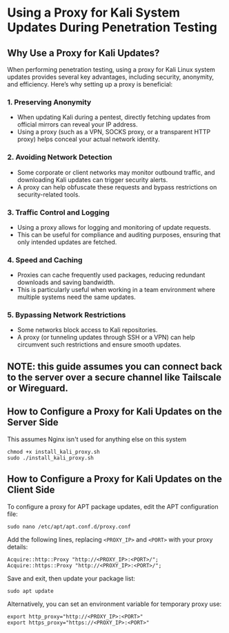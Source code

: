 # Using a Proxy for Kali System Updates During Penetration Testing

## Why Use a Proxy for Kali Updates?
When performing penetration testing, using a proxy for Kali Linux system updates provides several key advantages, including security, anonymity, and efficiency. Here’s why setting up a proxy is beneficial:

### 1. **Preserving Anonymity**
- When updating Kali during a pentest, directly fetching updates from official mirrors can reveal your IP address.
- Using a proxy (such as a VPN, SOCKS proxy, or a transparent HTTP proxy) helps conceal your actual network identity.

### 2. **Avoiding Network Detection**
- Some corporate or client networks may monitor outbound traffic, and downloading Kali updates can trigger security alerts.
- A proxy can help obfuscate these requests and bypass restrictions on security-related tools.

### 3. **Traffic Control and Logging**
- Using a proxy allows for logging and monitoring of update requests.
- This can be useful for compliance and auditing purposes, ensuring that only intended updates are fetched.

### 4. **Speed and Caching**
- Proxies can cache frequently used packages, reducing redundant downloads and saving bandwidth.
- This is particularly useful when working in a team environment where multiple systems need the same updates.

### 5. **Bypassing Network Restrictions**
- Some networks block access to Kali repositories.
- A proxy (or tunneling updates through SSH or a VPN) can help circumvent such restrictions and ensure smooth updates.

## NOTE: this guide assumes you can connect back to the server over a secure channel like Tailscale or Wireguard.

## How to Configure a Proxy for Kali Updates on the Server Side
This assumes Nginx isn't used for anything else on this system
```
chmod +x install_kali_proxy.sh
sudo ./install_kali_proxy.sh
```


## How to Configure a Proxy for Kali Updates on the Client Side
To configure a proxy for APT package updates, edit the APT configuration file:

```
sudo nano /etc/apt/apt.conf.d/proxy.conf
```

Add the following lines, replacing `<PROXY_IP>` and `<PORT>` with your proxy details:

```
Acquire::http::Proxy "http://<PROXY_IP>:<PORT>/";
Acquire::https::Proxy "http://<PROXY_IP>:<PORT>/";
```

Save and exit, then update your package list:

```
sudo apt update
```

Alternatively, you can set an environment variable for temporary proxy use:

```
export http_proxy="http://<PROXY_IP>:<PORT>"
export https_proxy="https://<PROXY_IP>:<PORT>"
```
